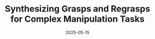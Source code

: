 ---
title: "Synthesizing Grasps and Regrasps for Complex Manipulation Tasks"
collection: publications
permalink: /publication/Grasp-Regrasp-for-Complex-Manipulation-ICRA-2025
# excerpt: 'This paper is about fixing template issue #693.'
status: accepted
date: 2025-05-15
venue: 'IEEE International Conference on Robotics and Automation (ICRA)'
paperurl: 'https://drive.google.com/file/d/1bU7mKEHImjXhcK67Noz43Z2qgLyS2BJu/view?usp=sharing'
citation: 'A. Patankar, D. Mahalingam, N. Chakraborty. Synthesizing Grasps and Regrasps for Complex Manipulation Task. <i>IEEE International Conference on Robotics and Automation (ICRA)</i>, Atlanta, USA, 2025.'
---